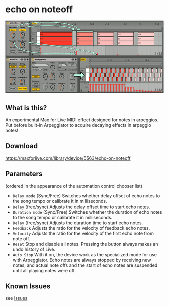 # echo on noteoff

![image of echo of noteoff Max for Live device](img/eono.gif)

## What is this?
An experimental Max for Live MIDI effect designed for notes in arpeggios.
Put before built-in Arpeggiator to acquire decaying effects in arpeggio notes!

## Download 
https://maxforlive.com/library/device/5563/echo-on-noteoff

## Parameters
(ordered in the appearance of the automation control chooser list)
- `Delay mode` (Sync/Free) Switches whether delay offset of echo notes to the song tempo or calibrate it in milliseconds.
- `Delay` (free/sync) Adjusts the delay offset time to start echo notes.
- `Duration mode` (Sync/Free) Switches whether the duration of echo notes to the song tempo or calibrate it in milliseconds.
- `Delay` (free/sync) Adjusts the duration time to start echo notes.
- `Feedback` Adjusts the ratio for the velocity of feedback echo notes.
- `Velocity` Adjusts the ratio for the velocity of the first echo note from note off.
- `Reset` Stop and disable all notes. Pressing the button always makes an undo history of Live.
- `Auto Stop` With it on, the device work as the specialized mode for use with Arpeggiator.
Echo notes are always stopped by receiving new notes, and actual note offs and the start of echo notes are suspended until all playing notes were off.

## Known Issues
see [Issues](https://github.com/h1data/M4L-echo-on-noteoff/issues?q=)